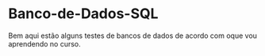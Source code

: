 # Banco-de-Dados-SQL
Bem aqui estão alguns testes de bancos de dados de acordo com oque vou aprendendo no curso.
